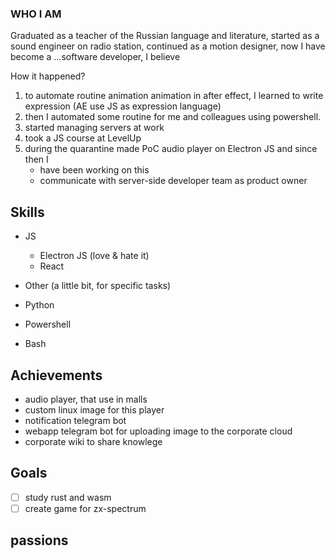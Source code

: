 ### WHO I AM

Graduated as a teacher of the Russian language and literature,
started as a sound engineer on radio station,
continued as a motion designer,
now I have become a ...software developer, I believe

How it happened? 

1. to automate routine animation animation in after effect, I learned to write expression (AE use JS as expression language)
2. then I automated some routine for me and colleagues using powershell.
3. started managing servers at work
4. took a JS course at LevelUp
5. during the quarantine made PoC audio player on Electron JS and since then I
    - have been working on this
    - communicate with server-side developer team as product owner


## Skills

- JS
    - Electron JS (love & hate it)
    - React

- Other (a little bit, for specific tasks)
- Python 
- Powershell
- Bash

## Achievements

- audio player, that use in malls
- custom linux image for this player
- notification telegram bot
- webapp telegram bot for uploading image to the corporate cloud 
- corporate wiki to share knowlege

## Goals

- [ ] study rust and wasm
- [ ] create game for zx-spectrum

## passions

